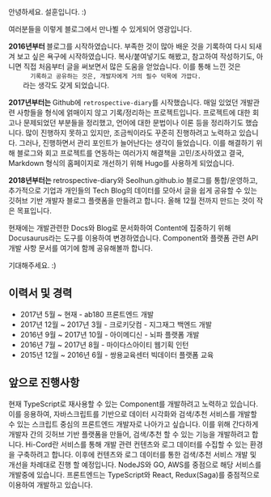 <div>
  <p>안녕하세요. 설훈입니다. :)</p>
  <p>여러분들을 이렇게 블로그에서 만나뵐 수 있게되어 영광입니다.</p>
  <p>
    <strong>2016년부터 </strong> 블로그를 시작하였습니다. 부족한 것이
    많아 배운 것을 기록하여 다시 되새겨 보고 싶은 욕구에
    시작하였습니다. 복사/붙여넣기도 해봤고, 참고하여 작성하기도,
    아니면 직접 처음부터 글을 써보면서 많은 도움을 얻었습니다. 이를
    통해 느낀 것은
    <code>
      기록하고 공유하는 것은, 개발자에게 거의 필수 덕목에 가깝다.
    </code>라는 생각도 갖게 되었습니다.
  </p>
  <p>
    <strong>2017년부터는 </strong>
    Github에
    <code>retrospective-diary</code>를 시작했습니다. 매일 있었던
    개발관련 사항들을 형식에 얽매이지 않고 기록/정리하는
    프로젝트입니다. 프로젝트에 대한 회고나 문제되었던 부분들을
    정리했고, 언어에 대한 문법이나 이론 등을 정리하기도 했습니다. 많이
    진행하지 못하고 있지만, 조금씩이라도 꾸준히 진행하려고 노력하고
    있습니다. 그러나, 진행하면서 관리 포인트가 늘어난다는 생각이
    들었습니다. 이를 해결하기 위해 블로그와 회고 프로젝트를 연동하는
    여러가지 해결책을 고민/조사하였고 결국, Markdown 형식의 홈페이지로
    개선하기 위해 Hugo를 사용하게 되었습니다.
  </p>
  <p>
    <strong>2018년부터는 </strong> retrospective-diary와
    Seolhun.github.io 블로그를 통합/운영하고, 추가적으로 기업과
    개인들의 Tech Blog의 데이터를 모아서 글을 쉽게 공유할 수 있는
    깃허브 기반 개발자 블로그 플랫폼을 만들려고 합니다. 올해 12월
    전까지 만드는 것이 작은 목표입니다.
  </p>
  <p>
    현재에는 개발관련한 Docs와 Blog로 문서화하여 Content에 집중하기
    위해 Docusaurus라는 도구를 이용하여 변경하였습니다. Component와
    플랫폼 관련 API 개발 사항 문서를 여기에 함께 공유해볼까 합니다.
  </p>
  <p>기대해주세요. :)</p>

  ## 이력서 및 경력
  - 2017년 5월 ~ 현재 - ab180 프론트엔드 개발
  - 2017년 12월 ~ 2017년 3월 - 크로키닷컴 - 지그재그 백엔드 개발
  - 2016년 9월 ~ 2017년 10월 - 아이메디신 - 뇌파 플랫폼 개발
  - 2016년 7월 ~ 2017년 8월 - 마이다스아이티 웹기획 인턴
  - 2015년 12월 ~ 2016년 6월 - 쌍용교육센터 빅데이터 플랫폼 교육

  ## 앞으로 진행사항

  현재 TypeScript로 재사용할 수 있는 Component를 개발하려고 노력하고 있습니다. 이를 응용하여, 자바스크립트를 기반으로 데이터 시각화와 검색/추천 서비스를 개발할 수 있는 스크립트 중심의 프론트엔드 개발자로 나아가고 싶습니다.
  이를 위해 간다하게 개발자 간의 깃허브 기반 플랫폼을 만들어, 검색/추천 할 수 있는 기능을 개발하려고 합니다. Hi-Cord란 서비스를 통해 개발 관련 컨텐츠와 로그 데이터를 수집할 수 있는 환경을 구축하려고 합니다. 이후에 컨텐츠와 로그 데이터를 통한 검색/추천 서비스 개발 및 개선을 차례대로 진행 할 예정입니다. NodeJS와 GO, AWS를 중점으로 해당 서비스를 개발중에 있습니다. 프론트엔드는 TypeScript와 React, Redux(Saga)를 중점적으로 이용하여 개발하고 있습니다.
</div>
